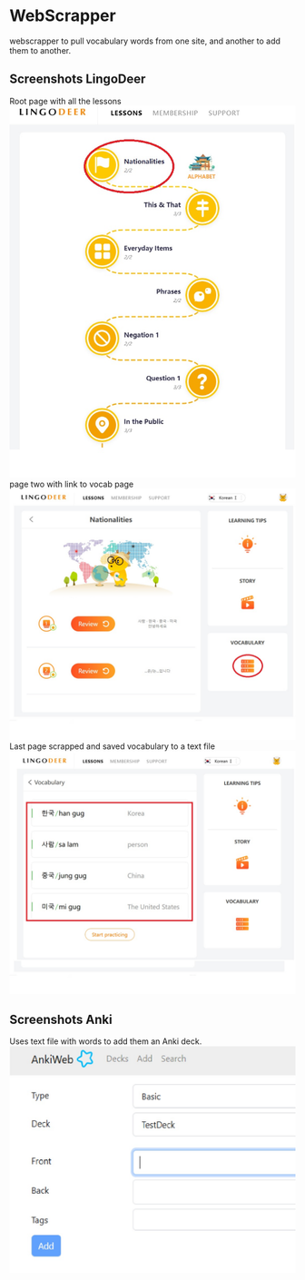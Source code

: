 # WebScrapper
webscrapper to pull vocabulary words from one site, and another to add them to another. 


## Screenshots LingoDeer
Root page with all the lessons
![Screenshot of LingoDeer](https://github.com/Justin-Kuchmy/WebScrapper/blob/main/WebScreenShots/LingoOne.jpg)
page two with link to vocab page
![Screenshot of LingoDeer](https://github.com/Justin-Kuchmy/WebScrapper/blob/main/WebScreenShots/LingoTwo.jpg)
Last page scrapped and saved vocabulary to a text file
![Screenshot of LingoDeer](https://github.com/Justin-Kuchmy/WebScrapper/blob/main/WebScreenShots/LingoThree.jpg)

## Screenshots Anki
Uses text file with words to add them an Anki deck.
![Screenshot of Anki](https://github.com/Justin-Kuchmy/WebScrapper/blob/main/WebScreenShots/Anki.jpg)
